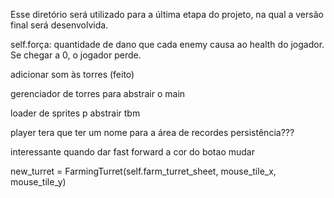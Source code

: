 Esse diretório será utilizado para a última etapa do projeto, na qual a versão final será desenvolvida.

self.força: quantidade de dano que cada enemy causa ao health do jogador. Se chegar a 0, o jogador perde.

adicionar som às torres (feito)

gerenciador de torres para abstrair o main

loader de sprites p abstrair tbm

player tera que ter um nome para a área de recordes
persistência???

interessante quando dar fast forward a cor do botao mudar

new_turret = FarmingTurret(self.farm_turret_sheet, mouse_tile_x, mouse_tile_y)
